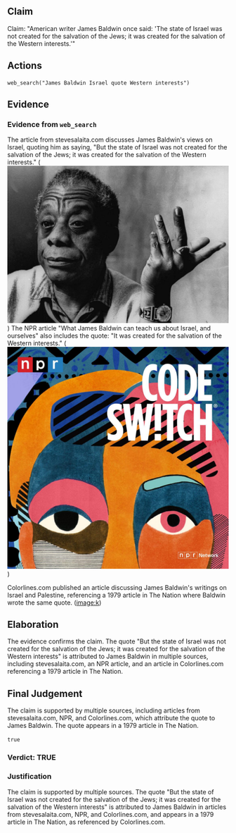 ## Claim
Claim: "American writer James Baldwin once said: 'The state of Israel was not created for the salvation of the Jews; it was created for the salvation of the Western interests.'"

## Actions
```
web_search("James Baldwin Israel quote Western interests")
```

## Evidence
### Evidence from `web_search`
The article from stevesalaita.com discusses James Baldwin's views on Israel, quoting him as saying, "But the state of Israel was not created for the salvation of the Jews; it was created for the salvation of the Western interests." (![image 10429](media/2025-08-30_07-11-1756537879-445740.jpg)) The NPR article "What James Baldwin can teach us about Israel, and ourselves" also includes the quote: "It was created for the salvation of the Western interests." (![image 10432](media/2025-08-30_07-11-1756537884-694522.jpg))

Colorlines.com published an article discussing James Baldwin's writings on Israel and Palestine, referencing a 1979 article in The Nation where Baldwin wrote the same quote. (<image:k>)


## Elaboration
The evidence confirms the claim. The quote "But the state of Israel was not created for the salvation of the Jews; it was created for the salvation of the Western interests" is attributed to James Baldwin in multiple sources, including stevesalaita.com, an NPR article, and an article in Colorlines.com referencing a 1979 article in The Nation.


## Final Judgement
The claim is supported by multiple sources, including articles from stevesalaita.com, NPR, and Colorlines.com, which attribute the quote to James Baldwin. The quote appears in a 1979 article in The Nation.

`true`


### Verdict: TRUE

### Justification
The claim is supported by multiple sources. The quote "But the state of Israel was not created for the salvation of the Jews; it was created for the salvation of the Western interests" is attributed to James Baldwin in articles from stevesalaita.com, NPR, and Colorlines.com, and appears in a 1979 article in The Nation, as referenced by Colorlines.com.
